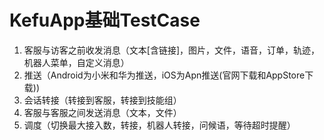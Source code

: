 # KefuApp基础TestCase

1. 客服与访客之前收发消息（文本[含链接]，图片，文件，语音，订单，轨迹，机器人菜单，自定义消息）
2. 推送（Android为小米和华为推送，iOS为Apn推送(官网下载和AppStore下载))
3. 会话转接（转接到客服，转接到技能组）
4. 客服与客服之间发送消息（文本，文件）
5. 调度（切换最大接入数，转接，机器人转接，问候语，等待超时提醒）
